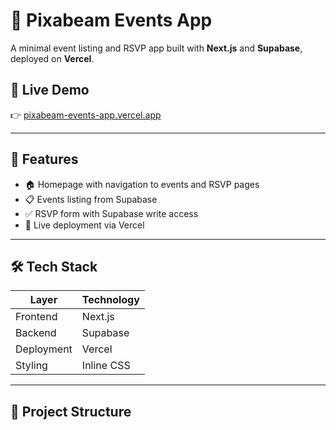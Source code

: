 # 📅 Pixabeam Events App

A minimal event listing and RSVP app built with **Next.js** and **Supabase**, deployed on **Vercel**.

## 🔗 Live Demo

👉 [pixabeam-events-app.vercel.app](https://pixabeam-events-app.vercel.app)

---

## 🚀 Features

- 🏠 Homepage with navigation to events and RSVP pages
- 📋 Events listing from Supabase
- ✅ RSVP form with Supabase write access
- 🔗 Live deployment via Vercel

---

## 🛠️ Tech Stack

| Layer        | Technology     |
|--------------|----------------|
| Frontend     | Next.js        |
| Backend      | Supabase       |
| Deployment   | Vercel         |
| Styling      | Inline CSS     |

---

## 📂 Project Structure

